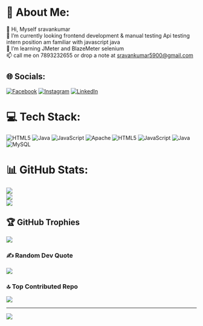 # 💫 About Me:
👋 Hi, Myself sravankumar<br>👀 I’m currently looking frontend development & manual testing Api testing   intern position am familiar with javascript java  <br>🌱 I’m learning JMeter and BlazeMeter selenium <br>📫 call me on 7893232655 or drop a note at sravankumar5900@gmail.com


## 🌐 Socials:
[![Facebook](https://img.shields.io/badge/Facebook-%231877F2.svg?logo=Facebook&logoColor=white)](https://www.facebook.com/sravan.devasani/)
[![Instagram](https://img.shields.io/badge/Instagram-%23E4405F.svg?logo=Instagram&logoColor=white)](https://instagram.com/devas_kanna)
[![LinkedIn](https://img.shields.io/badge/LinkedIn-%230077B5.svg?logo=linkedin&logoColor=white)](https://www.linkedin.com/in/sravand1/)


# 💻 Tech Stack:
![HTML5](https://img.shields.io/badge/html5-%23E34F26.svg?style=for-the-badge&logo=html5&logoColor=white) ![Java](https://img.shields.io/badge/java-%23ED8B00.svg?style=for-the-badge&logo=openjdk&logoColor=white) ![JavaScript](https://img.shields.io/badge/javascript-%23323330.svg?style=for-the-badge&logo=javascript&logoColor=%23F7DF1E) ![Apache](https://img.shields.io/badge/apache-%23D42029.svg?style=for-the-badge&logo=apache&logoColor=white) ![HTML5](https://img.shields.io/badge/html5-%23E34F26.svg?style=for-the-badge&logo=html5&logoColor=white) ![JavaScript](https://img.shields.io/badge/javascript-%23323330.svg?style=for-the-badge&logo=javascript&logoColor=%23F7DF1E) ![Java](https://img.shields.io/badge/java-%23ED8B00.svg?style=for-the-badge&logo=openjdk&logoColor=white) ![MySQL](https://img.shields.io/badge/mysql-4479A1.svg?style=for-the-badge&logo=mysql&logoColor=white)
# 📊 GitHub Stats:
![](https://github-readme-stats.vercel.app/api?username=sravan&theme=dark&hide_border=false&include_all_commits=false&count_private=false)<br/>
![](https://github-readme-streak-stats.herokuapp.com/?user=sravan&theme=dark&hide_border=false)<br/>
![](https://github-readme-stats.vercel.app/api/top-langs/?username=sravan&theme=dark&hide_border=false&include_all_commits=false&count_private=false&layout=compact)

## 🏆 GitHub Trophies
![](https://github-profile-trophy.vercel.app/?username=sravan&theme=radical&no-frame=true&no-bg=true&margin-w=4)

### ✍️ Random Dev Quote
![](https://quotes-github-readme.vercel.app/api?type=horizontal&theme=radical)

### 🔝 Top Contributed Repo
![](https://github-contributor-stats.vercel.app/api?username=sravan&limit=5&theme=dark&combine_all_yearly_contributions=true)

---
[![](https://visitcount.itsvg.in/api?id=sravan&icon=0&color=0)](https://visitcount.itsvg.in)

<!-- Proudly created with GPRM ( https://gprm.itsvg.in ) -->
